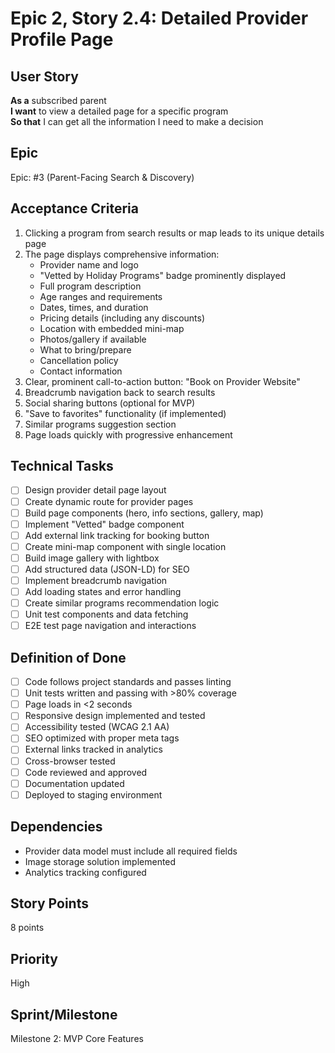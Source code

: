 # Epic 2, Story 2.4: Detailed Provider Profile Page

## User Story
**As a** subscribed parent  
**I want** to view a detailed page for a specific program  
**So that** I can get all the information I need to make a decision

## Epic
Epic: #3 (Parent-Facing Search & Discovery)

## Acceptance Criteria
1. Clicking a program from search results or map leads to its unique details page
2. The page displays comprehensive information:
   - Provider name and logo
   - "Vetted by Holiday Programs" badge prominently displayed
   - Full program description
   - Age ranges and requirements
   - Dates, times, and duration
   - Pricing details (including any discounts)
   - Location with embedded mini-map
   - Photos/gallery if available
   - What to bring/prepare
   - Cancellation policy
   - Contact information
3. Clear, prominent call-to-action button: "Book on Provider Website"
4. Breadcrumb navigation back to search results
5. Social sharing buttons (optional for MVP)
6. "Save to favorites" functionality (if implemented)
7. Similar programs suggestion section
8. Page loads quickly with progressive enhancement

## Technical Tasks
- [ ] Design provider detail page layout
- [ ] Create dynamic route for provider pages
- [ ] Build page components (hero, info sections, gallery, map)
- [ ] Implement "Vetted" badge component
- [ ] Add external link tracking for booking button
- [ ] Create mini-map component with single location
- [ ] Build image gallery with lightbox
- [ ] Add structured data (JSON-LD) for SEO
- [ ] Implement breadcrumb navigation
- [ ] Add loading states and error handling
- [ ] Create similar programs recommendation logic
- [ ] Unit test components and data fetching
- [ ] E2E test page navigation and interactions

## Definition of Done
- [ ] Code follows project standards and passes linting
- [ ] Unit tests written and passing with >80% coverage
- [ ] Page loads in <2 seconds
- [ ] Responsive design implemented and tested
- [ ] Accessibility tested (WCAG 2.1 AA)
- [ ] SEO optimized with proper meta tags
- [ ] External links tracked in analytics
- [ ] Cross-browser tested
- [ ] Code reviewed and approved
- [ ] Documentation updated
- [ ] Deployed to staging environment

## Dependencies
- Provider data model must include all required fields
- Image storage solution implemented
- Analytics tracking configured

## Story Points
8 points

## Priority
High

## Sprint/Milestone
Milestone 2: MVP Core Features
